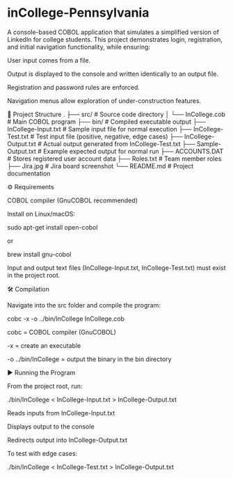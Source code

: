 # inCollege-Pennsylvania



A console-based COBOL application that simulates a simplified version of LinkedIn for college students.
This project demonstrates login, registration, and initial navigation functionality, while ensuring:

User input comes from a file.

Output is displayed to the console and written identically to an output file.

Registration and password rules are enforced.

Navigation menus allow exploration of under-construction features.

📂 Project Structure
.
├── src/                  # Source code directory
│   └── InCollege.cob     # Main COBOL program
├── bin/                  # Compiled executable output
├── InCollege-Input.txt   # Sample input file for normal execution
├── InCollege-Test.txt    # Test input file (positive, negative, edge cases)
├── InCollege-Output.txt  # Actual output generated from InCollege-Test.txt
├── Sample-Output.txt     # Example expected output for normal run
├── ACCOUNTS.DAT          # Stores registered user account data
├── Roles.txt             # Team member roles
├── Jira.jpg              # Jira board screenshot
└── README.md             # Project documentation

⚙️ Requirements

COBOL compiler (GnuCOBOL recommended)

Install on Linux/macOS:

sudo apt-get install open-cobol


or

brew install gnu-cobol


Input and output text files (InCollege-Input.txt, InCollege-Test.txt) must exist in the project root.

🛠️ Compilation

Navigate into the src folder and compile the program:

cobc -x -o ../bin/InCollege InCollege.cob


cobc = COBOL compiler (GnuCOBOL)

-x = create an executable

-o ../bin/InCollege = output the binary in the bin directory

▶️ Running the Program

From the project root, run:

./bin/InCollege < InCollege-Input.txt > InCollege-Output.txt


Reads inputs from InCollege-Input.txt

Displays output to the console

Redirects output into InCollege-Output.txt

To test with edge cases:

./bin/InCollege < InCollege-Test.txt > InCollege-Output.txt
